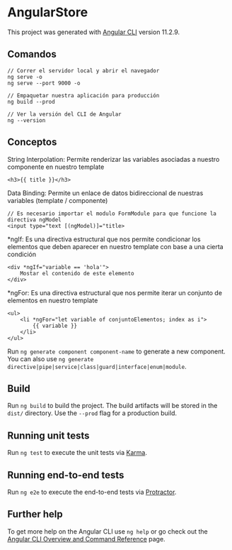 # AngularStore

This project was generated with [Angular CLI](https://github.com/angular/angular-cli) version 11.2.9.

## Comandos

```
// Correr el servidor local y abrir el navegador
ng serve -o 
ng serve --port 9000 -o

// Empaquetar nuestra aplicación para producción
ng build --prod

// Ver la versión del CLI de Angular
ng --version
```

## Conceptos

String Interpolation: Permite renderizar las variables asociadas a nuestro componente en nuestro template

```
<h3>{{ title }}</h3>
```

Data Binding: Permite un enlace de datos bidireccional de nuestras variables (template / componente)


```
// Es necesario importar el modulo FormModule para que funcione la directiva ngModel
<input type="text [(ngModel)]="title>
```

*ngIf: Es una directiva estructural que nos permite condicionar los elementos que deben aparecer en nuestro template con base a una cierta condición

```
<div *ngIf="variable == 'hola'">
    Mostar el contenido de este elemento
</div> 
```

*ngFor: Es una directiva estructural que nos permite iterar un conjunto de elementos en nuestro template

```
<ul>
    <li *ngFor="let variable of conjuntoElementos; index as i">
        {{ variable }}
    </li> 
</ul>
```

Run `ng generate component component-name` to generate a new component. You can also use `ng generate directive|pipe|service|class|guard|interface|enum|module`.

## Build

Run `ng build` to build the project. The build artifacts will be stored in the `dist/` directory. Use the `--prod` flag for a production build.

## Running unit tests

Run `ng test` to execute the unit tests via [Karma](https://karma-runner.github.io).

## Running end-to-end tests

Run `ng e2e` to execute the end-to-end tests via [Protractor](http://www.protractortest.org/).

## Further help

To get more help on the Angular CLI use `ng help` or go check out the [Angular CLI Overview and Command Reference](https://angular.io/cli) page.
